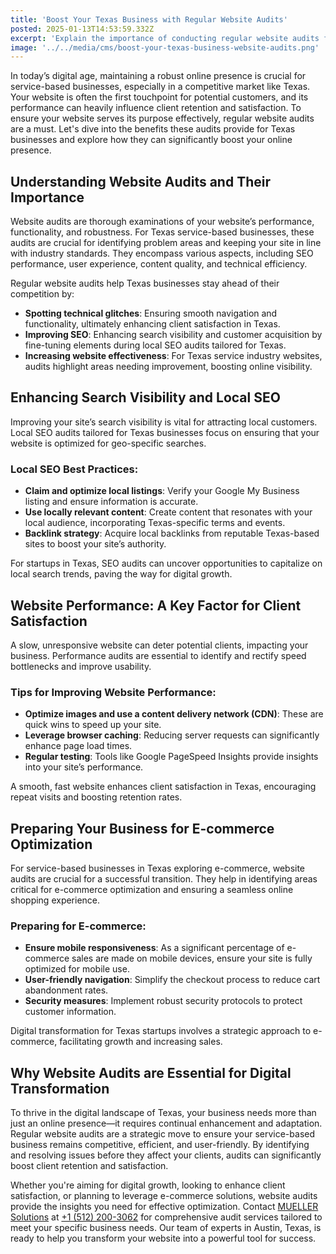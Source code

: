 ```yaml
---
title: 'Boost Your Texas Business with Regular Website Audits'
posted: 2025-01-13T14:53:59.332Z
excerpt: 'Explain the importance of conducting regular website audits for service-based businesses in Texas to identify areas for improvement and enhance client satisfaction.'
image: '../../media/cms/boost-your-texas-business-website-audits.png'
---
```


In today’s digital age, maintaining a robust online presence is crucial for service-based businesses, especially in a competitive market like Texas. Your website is often the first touchpoint for potential customers, and its performance can heavily influence client retention and satisfaction. To ensure your website serves its purpose effectively, regular website audits are a must. Let's dive into the benefits these audits provide for Texas businesses and explore how they can significantly boost your online presence.

## Understanding Website Audits and Their Importance

Website audits are thorough examinations of your website’s performance, functionality, and robustness. For Texas service-based businesses, these audits are crucial for identifying problem areas and keeping your site in line with industry standards. They encompass various aspects, including SEO performance, user experience, content quality, and technical efficiency.

Regular website audits help Texas businesses stay ahead of their competition by:

- **Spotting technical glitches**: Ensuring smooth navigation and functionality, ultimately enhancing client satisfaction in Texas.
- **Improving SEO**: Enhancing search visibility and customer acquisition by fine-tuning elements during local SEO audits tailored for Texas.
- **Increasing website effectiveness**: For Texas service industry websites, audits highlight areas needing improvement, boosting online visibility.

## Enhancing Search Visibility and Local SEO

Improving your site’s search visibility is vital for attracting local customers. Local SEO audits tailored for Texas businesses focus on ensuring that your website is optimized for geo-specific searches.

### Local SEO Best Practices:

- **Claim and optimize local listings**: Verify your Google My Business listing and ensure information is accurate.
- **Use locally relevant content**: Create content that resonates with your local audience, incorporating Texas-specific terms and events.
- **Backlink strategy**: Acquire local backlinks from reputable Texas-based sites to boost your site’s authority.

For startups in Texas, SEO audits can uncover opportunities to capitalize on local search trends, paving the way for digital growth.

## Website Performance: A Key Factor for Client Satisfaction

A slow, unresponsive website can deter potential clients, impacting your business. Performance audits are essential to identify and rectify speed bottlenecks and improve usability.

### Tips for Improving Website Performance:

- **Optimize images and use a content delivery network (CDN)**: These are quick wins to speed up your site.
- **Leverage browser caching**: Reducing server requests can significantly enhance page load times.
- **Regular testing**: Tools like Google PageSpeed Insights provide insights into your site’s performance.

A smooth, fast website enhances client satisfaction in Texas, encouraging repeat visits and boosting retention rates.

## Preparing Your Business for E-commerce Optimization

For service-based businesses in Texas exploring e-commerce, website audits are crucial for a successful transition. They help in identifying areas critical for e-commerce optimization and ensuring a seamless online shopping experience.

### Preparing for E-commerce:

- **Ensure mobile responsiveness**: As a significant percentage of e-commerce sales are made on mobile devices, ensure your site is fully optimized for mobile use.
- **User-friendly navigation**: Simplify the checkout process to reduce cart abandonment rates.
- **Security measures**: Implement robust security protocols to protect customer information.

Digital transformation for Texas startups involves a strategic approach to e-commerce, facilitating growth and increasing sales.

## Why Website Audits are Essential for Digital Transformation

To thrive in the digital landscape of Texas, your business needs more than just an online presence—it requires continual enhancement and adaptation. Regular website audits are a strategic move to ensure your service-based business remains competitive, efficient, and user-friendly. By identifying and resolving issues before they affect your clients, audits can significantly boost client retention and satisfaction.

Whether you're aiming for digital growth, looking to enhance client satisfaction, or planning to leverage e-commerce solutions, website audits provide the insights you need for effective optimization. Contact [MUELLER Solutions](mailto:info@mueller-solutions.dev) at [+1 (512) 200-3062](tel:+15122003062) for comprehensive audit services tailored to meet your specific business needs. Our team of experts in Austin, Texas, is ready to help you transform your website into a powerful tool for success.
